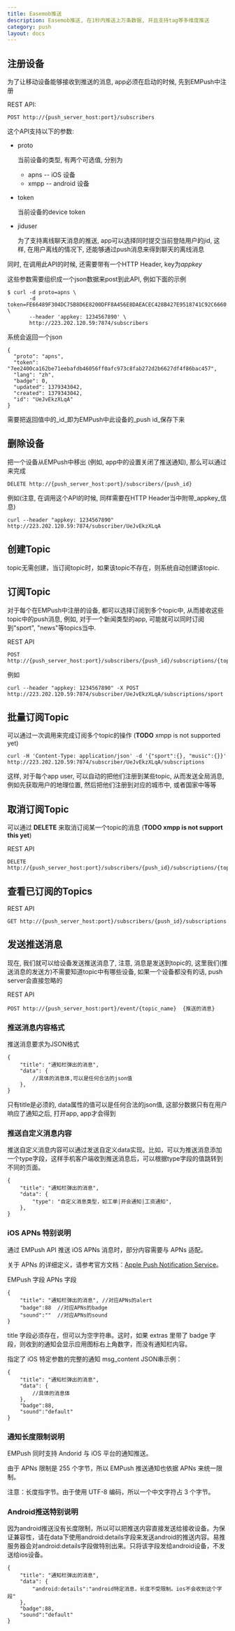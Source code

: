 ```yaml
---
title: Easemob推送
description: Easemob推送, 在1秒内推送上万条数据, 并且支持tag等多维度推送
category: push
layout: docs
---
```




## 注册设备

为了让移动设备能够接收到推送的消息, app必须在启动的时候, 先到EMPush中注册

REST API:

    POST http://{push_server_host:port}/subscribers
    
这个API支持以下的参数:

* proto 

    当前设备的类型, 有两个可选值, 分别为
    
    * apns -- iOS 设备
    * xmpp -- android 设备
    
* token

    当前设备的device token
    
* jiduser

    为了支持离线聊天消息的推送, app可以选择同时提交当前登陆用户的jid, 这样, 在用户离线的情况下, 还能够通过push消息来得到聊天的离线消息
    
同时, 在调用此API的时候, 还需要带有一个HTTP Header, key为*appkey*    
    
这些参数需要组织成一个json数据来post到此API, 例如下面的示例    

	$ curl -d proto=apns \
	       -d token=FE66489F304DC75B8D6E8200DFF8A456E8DAEACEC428B427E9518741C92C6660 \
	       --header 'appkey: 1234567890' \
	       http://223.202.120.59:7874/subscribers
   
系统会返回一个json

	{
	  "proto": "apns",
	  "token": "7ee2400ca162be71eebafdb46056ff0afc973c8fab272d2b6627df4f86bac457",
	  "lang": "zh",
	  "badge": 0,
	  "updated": 1379343042,
	  "created": 1379343042,
	  "id": "UeJvEkzXLqA"
	}	       

需要把返回值中的_id_即为EMPush中此设备的_push id_保存下来

## 删除设备

<!-- 当一个app注册之后, 每次这个app启动的时候, 都需要ping push server, 来确保server知道这个设备还存在着, 不然, server有可能会把这个设备给移除掉 (目前没有做)

    curl -d lang=zh -d badge=0 http://223.202.120.59:7874/subscriber/UeJvEkzXLqA -->

把一个设备从EMPush中移出 (例如, app中的设置关闭了推送通知), 那么可以通过来完成

	DELETE http://{push_server_host:port}/subscribers/{push_id}
    
例如(注意, 在调用这个API的时候, 同样需要在HTTP Header当中附带_appkey_信息)

    curl --header "appkey: 1234567890" http://223.202.120.59:7874/subscriber/UeJvEkzXLqA

## 创建Topic

topic无需创建，当订阅topic时，如果该topic不存在，则系统自动创建该topic.

<!-- 
## 删除Topic

## 查询已有Topic
-->

## 订阅Topic

对于每个在EMPush中注册的设备, 都可以选择订阅到多个topic中, 从而接收这些topic中的push消息, 例如, 对于一个新闻类型的app, 可能就可以同时订阅到"sport", "news"等topics当中.

REST API

    POST http://{push_server_host:port}/subscribers/{push_id}/subscriptions/{topic_name}

例如    

	curl --header "appkey: 1234567890" -X POST http://223.202.120.59:7874/subscriber/UeJvEkzXLqA/subscriptions/sport		


## 批量订阅Topic

可以通过一次调用来完成订阅多个topic的操作 (**TODO** xmpp is not supported yet)

	curl -H 'Content-Type: application/json' -d '{"sport":{}, "music":{}}' http://223.202.120.59:7874/subscriber/UeJvEkzXLqA/subscriptions

这样, 对于每个app user, 可以自动的把他们注册到某些topic, 从而发送全局消息, 例如先获取用户的地理位置, 然后把他们注册到对应的城市中, 或者国家中等等

## 取消订阅Topic

可以通过 **DELETE** 来取消订阅某一个topic的消息 (**TODO xmpp is not support this yet**)

REST API

    DELETE http://{push_server_host:port}/subscribers/{push_id}/subscriptions/{topic_name}

## 查看已订阅的Topics

REST API

	GET http://{push_server_host:port}/subscribers/{push_id}/subscriptions

## 发送推送消息

现在, 我们就可以给设备发送推送消息了, 注意, 消息是发送到topic的, 这里我们(推送消息的发送方)不需要知道topic中有哪些设备, 如果一个设备都没有的话, push server会直接忽略的

REST API

    POST http://{push_server_host:port}/event/{topic_name}  {推送的消息}    

<!--### 其他推送参数

如何发送其他推送参数？
time_to_live
从消息推送时起，保存离线的时长。秒为单位。最多支持10天（864000秒）。

 0 表示该消息不保存离线。即：用户在线马上发出，当前不在线用户将不会收到此消息。

此参数不设置则表示默认，默认为保存1天的离线消息（86400秒）


verification_code

验证串，用于校验发送的合法性。

由 sendno, receiver_type, receiver_value, master_secret 4个值拼接起来（直接拼接字符串）后，进行一次MD5生成。

-->

### 推送消息内容格式
推送消息要求为JSON格式

    {
        "title": "通知栏弹出的消息",
        "data": {
            //具体的消息体,可以是任何合法的json值
        },
    }

只有title是必须的, data属性的值可以是任何合法的json值, 这部分数据只有在用户响应了通知之后, 打开app, app才会得到


### 推送自定义消息内容
推送自定义消息内容可以通过发送自定义data实现。比如，可以为推送消息添加一个type字段，这样手机客户端收到推送消息后，可以根据type字段的值跳转到不同的页面。

    {
        "title": "通知栏弹出的消息",
        "data": {
            "type": "自定义消息类型，如工单|开会通知|工资通知",
        },
    }

### iOS APNs 特别说明 ###

通过 EMPush API 推送 iOS APNs 消息时，部分内容需要与 APNs 适配。

关于 APNs 的详细定义，请参考官方文档：[Apple Push Notification Service](https://developer.apple.com/library/ios/documentation/NetworkingInternet/Conceptual/RemoteNotificationsPG/Chapters/ApplePushService.html#//apple_ref/doc/uid/TP40008194-CH100-SW12)。

EMPush 字段	APNs 字段

    {
        "title": "通知栏弹出的消息", //对应APNs的alert
        "badge":88	//对应APNs的badge
        "sound":""	//对应APNs的sound
    }


title 字段必须存在，但可以为空字符串。这时，如果 extras 里带了 badge 字段，则收到的通知会显示应用图标右上角数字，而没有通知栏内容。


指定了 iOS 特定参数的完整的通知 msg_content JSON串示例：

    {
        "title": "通知栏弹出的消息", 
        "data": {
            //具体的消息体
        },
        "badge":88,	
        "sound":"default"	
    }

 
### 通知长度限制说明 ###

EMPush 同时支持 Andorid 与 iOS 平台的通知推送。

由于 APNs 限制是 255 个字节，所以 EMPush 推送通知也依据 APNs 来统一限制。
	

注意：长度指字节。由于使用 UTF-8 编码，所以一个中文字符占 3 个字节。

### Android推送特别说明 ###

因为android推送没有长度限制，所以可以把推送内容直接发送给接收设备。为保证兼容性，请在data下使用android:details字段来发送android的推送内容。易推服务器会对android:details字段做特别出来。只将该字段发给android设备，不发送给ios设备。

    {
        "title": "通知栏弹出的消息", 
        "data": {
            "android:details":"android特定消息，长度不受限制。ios不会收到这个字段"
        },
        "badge":88,	
        "sound":"default"	
    }


<!-- 
## 单点推送

通过这个功能, 我们可以根据push id来推送给单独的一个人

    POST /send/:push_id {}

这里POST的数据遵循上面event message部分的规则

当前这个单点推送只支持ios     -->